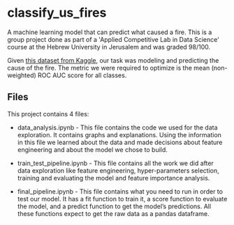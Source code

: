 # classify_us_fires
A machine learning model that can predict what caused a fire.
This is a group project done as part of a 'Applied Competitive Lab in Data Science'
course at the Hebrew University in Jerusalem and was graded 98/100. 

Given [this dataset from Kaggle](https://www.kaggle.com/datasets/rtatman/188-million-us-wildfires), our
task was modeling and predicting the cause of the fire. The metric we were required to
optimize is the mean (non-weighted) ROC AUC score for all classes.


## Files
This project contains 4 files:
* data_analysis.ipynb - This file contains the code we used for the data exploration. It contains graphs 
  and explanations. Using the information in this file we learned about the data and made decisions about feature engineering and about the model we chose to build.

* train_test_pipeline.ipynb - This file contains all the work we did after data exploration like feature 
  engineering, hyper-parameters selection, training and evaluating the model and feature importance analysis. 
  
* final_pipeline.ipynb - This file contains what you need to run in order to test our model. It has a 
  fit function to train it, a score function to evaluate the model, and a predict function to get the model’s predictions.
All these functions expect to get the raw data as a pandas dataframe.
